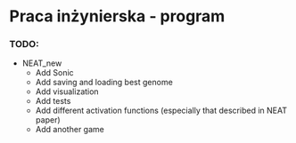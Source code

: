 # Praca inżynierska - program

### TODO:
- NEAT_new
    - Add Sonic
    - Add saving and loading best genome
    - Add visualization
    - Add tests
    - Add different activation functions (especially that described in NEAT paper)
    - Add another game